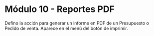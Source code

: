 # Módulo 10 - Reportes PDF

Defino la acción para generar un informe en PDF de un Presupuesto o Pedido de venta. Aparece en el menú del botón de imprimir.
